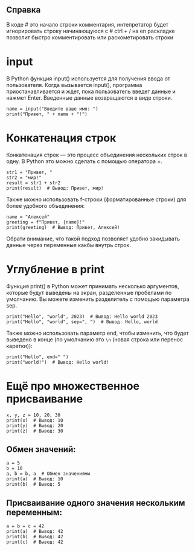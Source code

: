 ## Справка
В коде # это начало строки комментария, интепретатор будет игнорировать строку начинающуюся с #
ctrl + / на en раскладке позволит быстро комментировать или раскометировать строки

# input

В Python функция input() используется для получения ввода от пользователя. Когда вызывается input(), программа приостанавливается и ждет, пока пользователь введет данные и нажмет Enter. Введенные данные возвращаются в виде строки.

```
name = input("Введите ваше имя: ")
print("Привет, " + name + "!")
```

# Конкатенация строк

Конкатенация строк — это процесс объединения нескольких строк в одну. В Python это можно сделать с помощью оператора +.

```
str1 = "Привет, "
str2 = "мир!"
result = str1 + str2
print(result)  # Вывод: Привет, мир!
```

Также можно использовать f-строки (форматированные строки) для более удобного объединения:

```
name = "Алексей"
greeting = f"Привет, {name}!"
print(greeting)  # Вывод: Привет, Алексей!
```
Обрати внимание, что такой подход позволяет удобно закидывать данные через переменные какбы внутрь строк.

# Углубление в print

Функция print() в Python может принимать несколько аргументов, которые будут выведены на экран, разделенные пробелами по умолчанию. Вы можете изменить разделитель с помощью параметра sep.
```
print("Hello", "world", 2023)  # Вывод: Hello world 2023
print("Hello", "world", sep=", ")  # Вывод: Hello, world
```
Также можно использовать параметр end, чтобы изменить, что будет выведено в конце (по умолчанию это `\n` (новая строка или перенос каретки)):
```
print("Hello", end=" ")
print("world!")  # Вывод: Hello world!
```

# Ещё про множественное присваивание

```
x, y, z = 10, 20, 30
print(x)  # Вывод: 10
print(y)  # Вывод: 20
print(z)  # Вывод: 30
```
## Обмен значений:
```
a = 5
b = 10
a, b = b, a  # Обмен значениями
print(a)  # Вывод: 10
print(b)  # Вывод: 5
```
## Присваивание одного значения нескольким переменным:
```
a = b = c = 42
print(a)  # Вывод: 42
print(b)  # Вывод: 42
print(c)  # Вывод: 42
```
